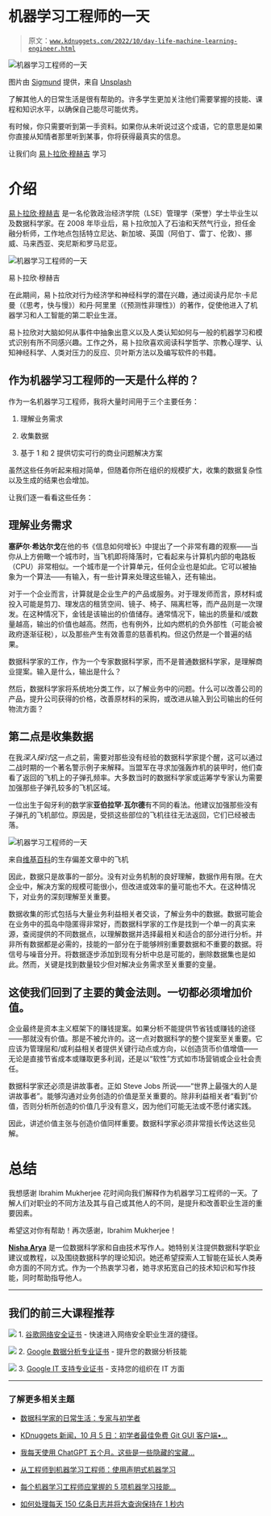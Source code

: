 # 机器学习工程师的一天

> 原文：[`www.kdnuggets.com/2022/10/day-life-machine-learning-engineer.html`](https://www.kdnuggets.com/2022/10/day-life-machine-learning-engineer.html)

![机器学习工程师的一天](img/1ed418484d5a18f50ea5d32f674798ca.png)

图片由 [Sigmund](https://unsplash.com/@sigmund?utm_source=unsplash&utm_medium=referral&utm_content=creditCopyText) 提供，来自 [Unsplash](https://unsplash.com/s/photos/data-scientist?utm_source=unsplash&utm_medium=referral&utm_content=creditCopyText)

了解其他人的日常生活是很有帮助的。许多学生更加关注他们需要掌握的技能、课程和知识水平，以确保自己能尽可能优秀。

有时候，你只需要听到第一手资料。如果你从未听说过这个成语，它的意思是如果你直接从知情者那里听到某事，你将获得最真实的信息。

让我们向 [易卜拉欣·穆赫吉](https://www.linkedin.com/in/ibrahim-mukherjee-7b544b242/) 学习

# 介绍

[易卜拉欣·穆赫吉](https://www.linkedin.com/in/ibrahim-mukherjee-7b544b242/) 是一名伦敦政治经济学院（LSE）管理学（荣誉）学士毕业生以及数据科学家。在 2008 年毕业后，易卜拉欣加入了石油和天然气行业，担任金融分析师，工作地点包括特立尼达、新加坡、英国（阿伯丁、雷丁、伦敦）、挪威、马来西亚、突尼斯和罗马尼亚。

![机器学习工程师的一天](img/db4f703398704a79301a871407c030f9.png)

易卜拉欣·穆赫吉

在此期间，易卜拉欣对行为经济学和神经科学的潜在兴趣，通过阅读丹尼尔·卡尼曼（《思考，快与慢》）和丹·阿里里（《预测性非理性》）的著作，促使他进入了机器学习和人工智能的第二职业生涯。

易卜拉欣对大脑如何从事件中抽象出意义以及人类认知如何与一般的机器学习和模式识别有所不同感兴趣。工作之外，易卜拉欣喜欢阅读科学哲学、宗教心理学、认知神经科学、人类对压力的反应、贝叶斯方法以及编写软件的书籍。

## 作为机器学习工程师的一天是什么样的？

作为一名机器学习工程师，我将大量时间用于三个主要任务：

1.  理解业务需求

1.  收集数据

1.  基于 1 和 2 提供切实可行的商业问题解决方案

虽然这些任务听起来相对简单，但随着你所在组织的规模扩大，收集的数据复杂性以及生成的结果也会增加。

让我们逐一看看这些任务：

## 理解业务需求

**塞萨尔·希达尔戈**在他的书《信息如何增长》中提出了一个非常有趣的观察——当你从上方俯瞰一个城市时，当飞机即将降落时，它看起来与计算机内部的电路板（CPU）非常相似。一个城市是一个计算单元，任何企业也是如此。它可以被抽象为一个算法——有输入，有一些计算来处理这些输入，还有输出。

对于一个企业而言，计算就是企业生产的产品或服务。对于理发师而言，原材料或投入可能是剪刀、理发店的租赁空间、镜子、椅子、隔离栏等，而产品则是一次理发。在这种情况下，金钱是该输出的价值储存。通常情况下，输出的质量和/或数量越高，输出的价值也越高。然而，也有例外，比如内燃机的负外部性（可能会被政府逐渐征税），以及那些产生有效善意的慈善机构。但这仍然是一个普遍的结果。

数据科学家的工作，作为一个专家数据科学家，而不是普通数据科学家，是理解商业提案。输入是什么，输出是什么？

然后，数据科学家将系统地分类工作，以了解业务中的问题。什么可以改善公司的产品，提升公司获得的价格，改善原材料的采购，或改进从输入到公司输出的任何物流方面？

## 第二点是收集数据

在我*深入探讨*这一点之前，需要对那些没有经验的数据科学家提个醒，这可以通过二战时期的一个著名警示例子来解释。当盟军在寻求加强轰炸机的装甲时，他们查看了返回的飞机上的子弹孔频率。大多数当时的数据科学家或运筹学专家认为需要加强那些子弹孔较多的飞机区域。

一位出生于匈牙利的数学家**亚伯拉罕·瓦尔德**有不同的看法。他建议加强那些没有子弹孔的飞机部位。原因是，受损这些部位的飞机往往无法返回，它们已经被击落。

![机器学习工程师的一天](img/1d11d989e8a7f426b0dddc3abc8a8454.png)

来自[维基百科](https://en.wikipedia.org/wiki/Survivorship_bias#/media/File:Survivorship-bias.svg)的生存偏差文章中的飞机

因此，数据只是故事的一部分。没有对业务机制的良好理解，数据作用有限。在大企业中，解决方案的规模可能很小，但改进或效率的量可能也不大。在这种情况下，对业务的深刻理解至关重要。

数据收集的形式包括与大量业务利益相关者交谈，了解业务中的数据。数据可能会在业务中的孤岛中隐匿得非常好，而数据科学家的工作是找到一个单一的真实来源，查阅提供的不同数据点，以理解数据并选择最相关和适合的部分进行分析。并非所有数据都是必需的，技能的一部分在于能够辨别重要数据和不重要的数据。将信号与噪音分开。将数据逐步添加到现有分析中总是可能的，删除数据集也是如此。然而，关键是找到数量较少但对解决业务需求至关重要的变量。

## 这使我们回到了主要的黄金法则。一切都必须增加价值。

企业最终是资本主义框架下的赚钱提案。如果分析不能提供节省钱或赚钱的途径——那就没有价值。那是不被允许的。这一点对数据科学的整个提案至关重要。它应该为管理层和/或利益相关者提供关键行动点或方向，以创造货币价值增值——无论是直接节省成本或赚取更多利润，还是以“软性”方式如市场营销或企业社会责任。

数据科学家还必须是讲故事者。正如 Steve Jobs 所说——“世界上最强大的人是讲故事者”。能够沟通对业务创造的价值是至关重要的。除非利益相关者“看到”价值，否则分析所创造的价值几乎没有意义，因为他们可能无法或不愿付诸实践。

因此，讲述价值主张与创造价值同样重要。数据科学家必须非常擅长传达这些见解。

# 总结

我想感谢 Ibrahim Mukherjee 花时间向我们解释作为机器学习工程师的一天。了解人们对职业的不同方法及其与自己或其他人的不同，是提升和改善职业生涯的重要因素。

希望这对你有帮助！再次感谢，Ibrahim Mukherjee！

**[Nisha Arya](https://www.linkedin.com/in/nisha-arya-ahmed/)** 是一位数据科学家和自由技术写作人。她特别关注提供数据科学职业建议或教程，以及围绕数据科学的理论知识。她还希望探索人工智能在延长人类寿命方面的不同方式。作为一个热衷学习者，她寻求拓宽自己的技术知识和写作技能，同时帮助指导他人。

* * *

## 我们的前三大课程推荐

![](img/0244c01ba9267c002ef39d4907e0b8fb.png) 1\. [谷歌网络安全证书](https://www.kdnuggets.com/google-cybersecurity) - 快速进入网络安全职业生涯的捷径。

![](img/e225c49c3c91745821c8c0368bf04711.png) 2\. [Google 数据分析专业证书](https://www.kdnuggets.com/google-data-analytics) - 提升您的数据分析技能

![](img/0244c01ba9267c002ef39d4907e0b8fb.png) 3\. [Google IT 支持专业证书](https://www.kdnuggets.com/google-itsupport) - 支持您的组织在 IT 方面

* * *

### 了解更多相关主题

+   [数据科学家的日常生活：专家与初学者](https://www.kdnuggets.com/2022/09/day-life-data-scientist-expert-beginner.html)

+   [KDnuggets 新闻，10 月 5 日：初学者最佳免费 Git GUI 客户端•…](https://www.kdnuggets.com/2022/n39.html)

+   [我每天使用 ChatGPT 五个月。这些是一些隐藏的宝藏…](https://www.kdnuggets.com/2023/07/used-chatgpt-every-day-5-months-hidden-gems-change-life.html)

+   [从工程师到机器学习工程师：使用声明式机器学习](https://www.kdnuggets.com/2023/05/predibase-go-engineer-ml-engineer-declarative-ml.html)

+   [每个机器学习工程师应掌握的 5 项机器学习技能…](https://www.kdnuggets.com/2023/03/5-machine-learning-skills-every-machine-learning-engineer-know-2023.html)

+   [如何处理每天 150 亿条日志并将大查询保持在 1 秒内](https://www.kdnuggets.com/how-to-digest-15-billion-logs-per-day-and-keep-big-queries-within-1-second)
